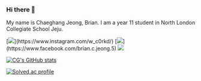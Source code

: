 ### Hi there 👋
My name is Chaeghang Jeong, Brian. I am a year 11 student in North London Collegiate School Jeju. 

[![](http://img.shields.io/badge/-instagram-E4405F?style=flat-square&logo=instagram&logoColor=white&link="https://www.instagram.com/w_c0rkd/")](https://www.instagram.com/w_c0rkd/)
[![](http://img.shields.io/badge/-facebook-1877F2?style=flat-square&logo=Facebook&logoColor=white&link="https://www.facebook.com/brian.c.jeong.5")](https://www.facebook.com/brian.c.jeong.5)
[![](https://img.shields.io/badge/Gmail-d14836?style=flat-square&logo=Gmail&logoColor=white&link=mailto:nalago070@gmail.com)](mailto:nalago070@gmail.com)

[![CG's GitHub stats](https://github-readme-stats.vercel.app/api?username=cgjeong23)](https://github.com/anuraghazra/github-readme-stats)

[![Solved.ac profile](http://mazassumnida.wtf/api/v2/generate_badge?boj=caylus)](https://solved.ac/caylus)

<!--
**cgjeong23/cgjeong23** is a ✨ _special_ ✨ repository because its `README.md` (this file) appears on your GitHub profile.

Here are some ideas to get you started:

- 🔭 I’m currently working on ...
- 🌱 I’m currently learning ...
- 👯 I’m looking to collaborate on ...
- 🤔 I’m looking for help with ...
- 💬 Ask me about ...
- 📫 How to reach me: ...
- 😄 Pronouns: ...
- ⚡ Fun fact: ...
-->

